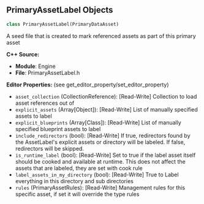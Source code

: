 ## PrimaryAssetLabel Objects

```python
class PrimaryAssetLabel(PrimaryDataAsset)
```

A seed file that is created to mark referenced assets as part of this primary asset

**C++ Source:**

- **Module**: Engine
- **File**: PrimaryAssetLabel.h

**Editor Properties:** (see get_editor_property/set_editor_property)

- ``asset_collection`` (CollectionReference):  [Read-Write] Collection to load asset references out of
- ``explicit_assets`` (Array[Object]):  [Read-Write] List of manually specified assets to label
- ``explicit_blueprints`` (Array[Class]):  [Read-Write] List of manually specified blueprint assets to label
- ``include_redirectors`` (bool):  [Read-Write] If true, redirectors found by the AssetLabel's explicit assets or directory will be labeled. If false, redirectors will be skipped.
- ``is_runtime_label`` (bool):  [Read-Write] Set to true if the label asset itself should be cooked and available at runtime. This does not affect the assets that are labeled, they are set with cook rule
- ``label_assets_in_my_directory`` (bool):  [Read-Write] True to Label everything in this directory and sub directories
- ``rules`` (PrimaryAssetRules):  [Read-Write] Management rules for this specific asset, if set it will override the type rules

<a id="unreal.HealthSnapshotBlueprintLibrary"></a>